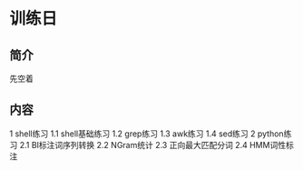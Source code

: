 训练日
=====

简介
----

先空着

内容
----

1 shell练习
	1.1 shell基础练习
	1.2 grep练习
	1.3 awk练习
	1.4 sed练习
2 python练习
	2.1 BI标注词序列转换
	2.2 NGram统计
	2.3 正向最大匹配分词
	2.4 HMM词性标注

